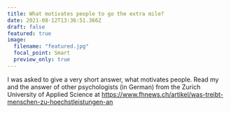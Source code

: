 ```yaml
---
title: What motivates people to go the extra mile?
date: 2021-08-12T13:36:51.366Z
draft: false
featured: true
image:
  filename: "featured.jpg"
  focal_point: Smart
  preview_only: true
---
```

I was asked to give a very short answer, what motivates people. Read my and the answer of other psychologists (in German) from the Zurich University of Applied Science at https://www.fhnews.ch/artikel/was-treibt-menschen-zu-hoechstleistungen-an 
